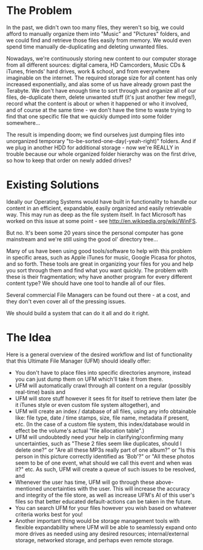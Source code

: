 # The Problem #

In the past, we didn't own too many files, they weren't so big, we could afford to manually organize them into "Music" and "Pictures" folders, and we could find and retrieve those files easily from memory. We would even spend time manually de-duplicating and deleting unwanted files.

Nowadays, we're continuously storing new content to our computer storage from all different sources: digital camera, HD Camcorders, Music CDs & iTunes, friends' hard drives, work & school, and from everywhere imaginable on the internet. The required storage size for all content has only increased exponentially, and alas some of us have already grown past the Terabyte. We don't have enough time to sort through and organize all of our files, de-duplicate them, delete unwanted stuff (it's just another few megs!), record what the content is about or when it happened or who it involved, and of course at the same time - we don't have the time to waste trying to find that one specific file that we quickly dumped into some folder somewhere...

The result is impending doom; we find ourselves just dumping files into unorganized temporary "to-be-sorted-one-day(-yeah-right)" folders. And if we plug in another HDD for additional storage - now we're REALLY in trouble because our whole organized folder hierarchy was on the first drive, so how to keep that order on newly added drives?


# Existing Solutions #

Ideally our Operating Systems would have built in functionality to handle our content in an efficient, expandable, easily organized and easily retrievable way. This may run as deep as the file system itself. In fact Microsoft has worked on this issue at some point - see http://en.wikipedia.org/wiki/WinFS.

But no. It's been some 20 years since the personal computer has gone mainstream and we're still using the good ol' directory tree...

Many of us have been using good tools/software to help with this problem in specific areas, such as Apple iTunes for music, Google Picasa for photos, and so forth. These tools are great in organizing your files for you and help you sort through them and find what you want quickly. The problem with these is their fragmentation; why have another program for every different content type? We should have one tool to handle all of our files.

Several commercial File Managers can be found out there - at a cost, and they don't even cover all of the pressing issues.

We should build a system that can do it all and do it right.


# The Idea #

Here is a general overview of the desired workflow and list of functionality that this Ultimate File Manager (UFM) should ideally offer:
  * You don't have to place files into specific directories anymore, instead you can just dump them on UFM which'll take it from there.
  * UFM will automatically crawl through all content on a regular (possibly real-time) basis and
  * UFM will store stuff however it sees fit for itself to retrieve them later (be it iTunes style or even custom file system altogether), and
  * UFM will create an index / database of all files, using any info obtainable like: file type, date / time stamps, size, file name, metadata if present, etc. (In the case of a custom file system, this index/database would in effect be the volume's actual "file allocation table".)
  * UFM will undoubtedly need your help in clarifying/confirming many uncertainties, such as "These 2 files seem like duplicates, should I delete one?" or "Are all these MP3s really part of one album?" or "Is this person in this picture correctly identified as 'Bob'?" or "All these photos seem to be of one event, what should we call this event and when was it?" etc. As such, UFM will create a queue of such issues to be resolved, and
  * Whenever the user has time, UFM will go through these above-mentioned uncertainties with the user. This will increase the accuracy and integrity of the file store, as well as increase UFM's AI of this user's files so that better educated default-actions can be taken in the future.
  * You can search UFM for your files however you wish based on whatever criteria works best for you!
  * Another important thing would be storage management tools with flexible expandability where UFM will be able to seamlessly expand onto more drives as needed using any desired resources; internal/external storage, networked storage, and perhaps even remote storage.
